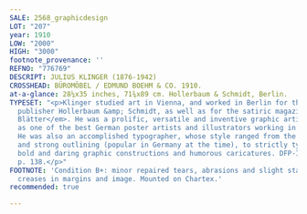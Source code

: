 ```yaml
---
SALE: 2568_graphicdesign
LOT: "207"
year: 1910
LOW: "2000"
HIGH: "3000"
footnote_provenance: ''
REFNO: "776769"
DESCRIPT: JULIUS KLINGER (1876-1942)
CROSSHEAD: BÜROMÖBEL / EDMUND BOEHM & CO. 1910.
at-a-glance: 28¼x35 inches, 71¾x89 cm. Hollerbaum & Schmidt, Berlin.
TYPESET: "<p>Klinger studied art in Vienna, and worked in Berlin for the printer and
  publisher Hollerbaum &amp; Schmidt, as well as for the satiric magazine <em>Lustige
  Blätter</em>. He was a prolific, versatile and inventive graphic artist, recognized
  as one of the best German poster artists and illustrators working in pre-War Berlin.
  He was also an accomplished typographer, whose style ranged from the flat tones
  and strong outlining (popular in Germany at the time), to strictly typographic pieces,
  bold and daring graphic constructions and humorous caricatures. DFP-III 1717, Klinger
  p. 138.</p>"
FOOTNOTE: 'Condition B+: minor repaired tears, abrasions and slight staining at edges;
  creases in margins and image. Mounted on Chartex.'
recommended: true

---
```

